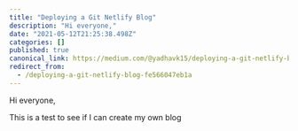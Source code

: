 ```yaml
---
title: "Deploying a Git Netlify Blog"
description: "Hi everyone,"
date: "2021-05-12T21:25:38.498Z"
categories: []
published: true
canonical_link: https://medium.com/@yadhavk15/deploying-a-git-netlify-blog-fe566047eb1a
redirect_from:
  - /deploying-a-git-netlify-blog-fe566047eb1a
---
```


Hi everyone,

This is a test to see if I can create my own blog
